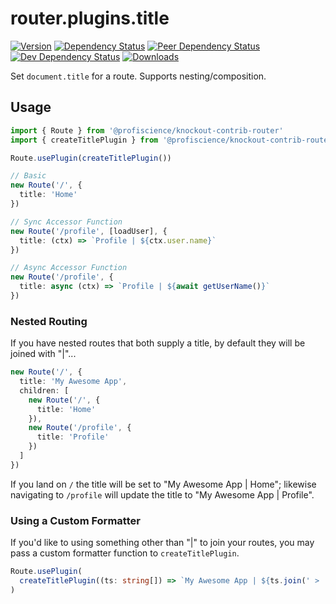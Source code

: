 # router.plugins.title

[![Version][npm-version-shield]][npm]
[![Dependency Status][david-dm-shield]][david-dm]
[![Peer Dependency Status][david-dm-peer-shield]][david-dm-peer]
[![Dev Dependency Status][david-dm-dev-shield]][david-dm-dev]
[![Downloads][npm-stats-shield]][npm-stats]

[david-dm]: https://david-dm.org/Profiscience/knockout-contrib?path=packages/router.plugins.title
[david-dm-shield]: https://david-dm.org/Profiscience/knockout-contrib/status.svg?path=packages/router.plugins.title
[david-dm-peer]: https://david-dm.org/Profiscience/knockout-contrib?path=packages/router.plugins.title&type=peer
[david-dm-peer-shield]: https://david-dm.org/Profiscience/knockout-contrib/peer-status.svg?path=packages/router.plugins.title
[david-dm-dev]: https://david-dm.org/Profiscience/knockout-contrib?path=packages/router.plugins.title&type=dev
[david-dm-dev-shield]: https://david-dm.org/Profiscience/knockout-contrib/dev-status.svg?path=packages/router.plugins.title
[npm]: https://www.npmjs.com/package/@profiscience/knockout-contrib-router-plugins-title
[npm-version-shield]: https://img.shields.io/npm/v/@profiscience/knockout-contrib-router-plugins-title.svg
[npm-stats]: http://npm-stat.com/charts.html?package=@profiscience/knockout-contrib-router-plugins-title&author=&from=&to=
[npm-stats-shield]: https://img.shields.io/npm/dt/@profiscience/knockout-contrib-router-plugins-title.svg?maxAge=2592000

Set `document.title` for a route. Supports nesting/composition.

## Usage

```typescript
import { Route } from '@profiscience/knockout-contrib-router'
import { createTitlePlugin } from '@profiscience/knockout-contrib-router-plugins'

Route.usePlugin(createTitlePlugin())

// Basic
new Route('/', {
  title: 'Home'
})

// Sync Accessor Function
new Route('/profile', [loadUser], {
  title: (ctx) => `Profile | ${ctx.user.name}`
})

// Async Accessor Function
new Route('/profile', {
  title: async (ctx) => `Profile | ${await getUserName()}`
})
```

### Nested Routing

If you have nested routes that both supply a title, by default they will be joined with "|"...

```typescript
new Route('/', {
  title: 'My Awesome App',
  children: [
    new Route('/', {
      title: 'Home'
    }),
    new Route('/profile', {
      title: 'Profile'
    })
  ]
})
```

If you land on `/` the title will be set to "My Awesome App | Home"; likewise navigating to `/profile` will update the title to "My Awesome App | Profile".

### Using a Custom Formatter

If you'd like to using something other than "|" to join your routes, you may pass a custom formatter function to `createTitlePlugin`.

```typescript
Route.usePlugin(
  createTitlePlugin((ts: string[]) => `My Awesome App | ${ts.join(' > ')}`)
)
```
